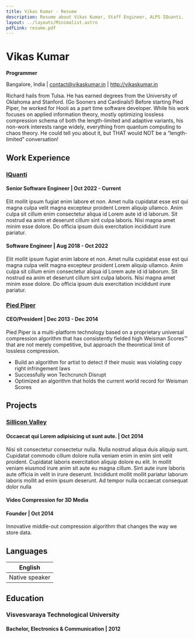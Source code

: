 ```yaml
---
title: Vikas Kumar - Resume
description: Resume about Vikas Kumar, Staff Engineer, ALPS IQuanti.
layout: ../layouts/Minimalist.astro
pdfLink: resume.pdf
---
```


# Vikas Kumar

**Programmer**

Bangalore, India | contact@vikaskumar.in | http://vikaskumar.in

Richard hails from Tulsa. He has earned degrees from the University of Oklahoma and Stanford. (Go Sooners and Cardinals!) Before starting Pied Piper, he worked for Hooli as a part time software developer. While his work focuses on applied information theory, mostly optimizing lossless compression schema of both the length-limited and adaptive variants, his non-work interests range widely, everything from quantum computing to chaos theory. He could tell you about it, but THAT would NOT be a “length-limited” conversation!

## Work Experience

### [IQuanti](https://www.alps.ai/)

#### Senior Software Engineer | Oct 2022 - Current

Elit mollit ipsum fugiat enim labore et non. Amet nulla cupidatat esse est qui magna culpa velit magna excepteur proident Lorem aliquip ullamco. Anim culpa sit cillum enim consectetur aliqua id Lorem aute id id laborum. Sit nostrud ea anim et deserunt cillum sint culpa laboris. Nisi magna amet minim esse dolore. Do officia ipsum duis exercitation incididunt irure pariatur.

#### Software Engineer | Aug 2018 - Oct 2022

Elit mollit ipsum fugiat enim labore et non. Amet nulla cupidatat esse est qui magna culpa velit magna excepteur proident Lorem aliquip ullamco. Anim culpa sit cillum enim consectetur aliqua id Lorem aute id id laborum. Sit nostrud ea anim et deserunt cillum sint culpa laboris. Nisi magna amet minim esse dolore. Do officia ipsum duis exercitation incididunt irure pariatur.

### [Pied Piper](http://piedpiper.com/)

#### CEO/President | Dec 2013 - Dec 2014

Pied Piper is a multi-platform technology based on a proprietary universal compression algorithm that has consistently fielded high Weisman Scores™ that are not merely competitive, but approach the theoretical limit of lossless compression.

- Build an algorithm for artist to detect if their music was violating copy right infringement laws
- Successfully won Techcrunch Disrupt
- Optimized an algorithm that holds the current world record for Weisman Scores

## Projects

### [Sillicon Valley](<https://en.wikipedia.org/wiki/Silicon_Valley_(TV_series)>)

#### Occaecat qui Lorem adipisicing ut sunt aute. | Oct 2014

Nisi sit consectetur consectetur nulla. Nulla nostrud aliqua duis aliquip sunt. Cupidatat commodo cillum dolore nulla veniam enim in enim sint velit proident. Cupidatat laboris exercitation aliquip dolore eu elit. In mollit veniam eiusmod irure anim sit aute eu magna cillum. Sint aute irure laboris aute officia in velit in irure deserunt. Incididunt mollit mollit pariatur laborum laboris mollit ad enim ipsum deserunt. Ad tempor nulla occaecat consequat dolor nulla

#### Video Compression for 3D Media

#### Founder | Oct 2014

Innovative middle-out compression algorithm that changes the way we store data.

## Languages

| English        |
| -------------- |
| Native speaker |

## Education

### Visvesvaraya Technological University

#### Bachelor, Electronics & Communication | 2012
